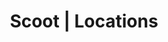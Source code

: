 ---
title: "Scoot | Locations"
pageTitle: "Locations"
bgImageMobile: "/assets/images/careers-location-hero-mobile.jpg"
bgImageTablet: "/assets/images/careers-locations-hero-tablet.jpg"
bgImageDesktop: "/assets/images/careers-locations-hero-desktop.jpg"
layout: "layouts/location.html"
---